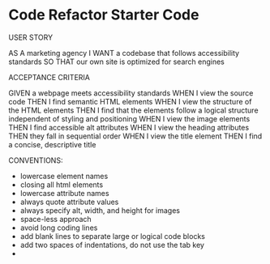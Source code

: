 # Code Refactor Starter Code

USER STORY

AS A marketing agency
I WANT a codebase that follows accessibility standards
SO THAT our own site is optimized for search engines

ACCEPTANCE CRITERIA

GIVEN a webpage meets accessibility standards
WHEN I view the source code
THEN I find semantic HTML elements
WHEN I view the structure of the HTML elements
THEN I find that the elements follow a logical structure independent of styling and positioning
WHEN I view the image elements
THEN I find accessible alt attributes
WHEN I view the heading attributes
THEN they fall in sequential order
WHEN I view the title element
THEN I find a concise, descriptive title

CONVENTIONS:

- lowercase element names
- closing all html elements
- lowercase attribute names
- always quote attribute values
- always specify alt, width, and height for images
- space-less approach
- avoid long coding lines
- add blank lines to separate large or logical code blocks
- add two spaces of indentations, do not use the tab key
- 